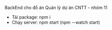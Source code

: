 BackEnd cho đồ án Quán lý dự án CNTT - nhóm 11
- Tải package: npm i
- Chạy server: npm start (npm --watch start)
